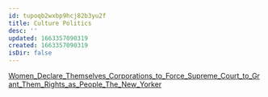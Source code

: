 ```yaml
---
id: tupoqb2wxbp9hcj82b3yu2f
title: Culture Politics
desc: ''
updated: 1663357090319
created: 1663357090319
isDir: false
---
```

[Women_Declare_Themselves_Corporations_to_Force_Supreme_Court_to_Grant_Them_Rights_as_People_The_New_Yorker](Women_Declare_Themselves_Corporations_to_Force_Supreme_Court_to_Grant_Them_Rights_as_People_The_New_Yorker.md)


